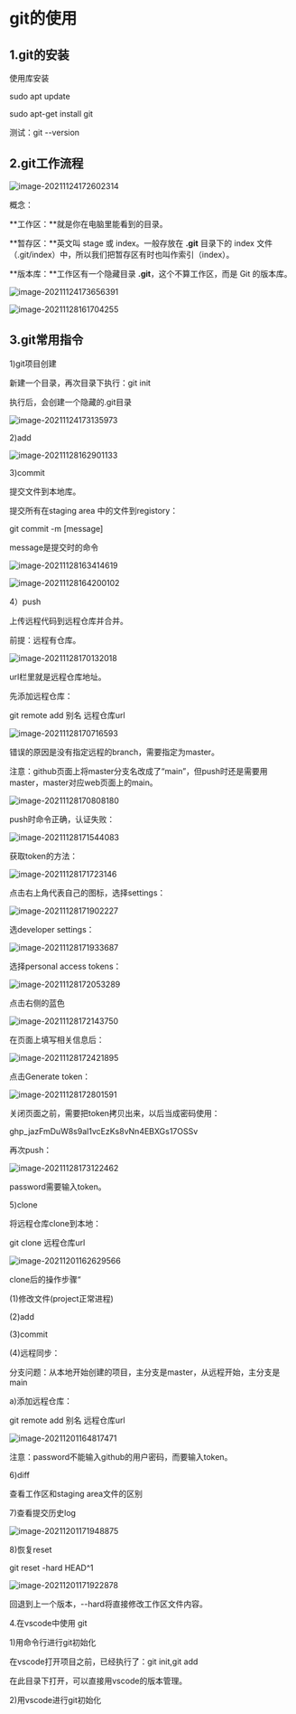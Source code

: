 # git的使用

## 1.git的安装

使用库安装

sudo apt update

sudo apt-get install git 

测试：git --version

## 2.git工作流程

![image-20211124172602314](image-20211124172602314.png)

概念：

**工作区：**就是你在电脑里能看到的目录。

**暂存区：**英文叫 stage 或 index。一般存放在 **.git** 目录下的 index 文件（.git/index）中，所以我们把暂存区有时也叫作索引（index）。

**版本库：**工作区有一个隐藏目录 **.git**，这个不算工作区，而是 Git 的版本库。

![image-20211124173656391](image-20211124173656391.png)

![image-20211128161704255](image-20211128161704255.png)

## 3.git常用指令

1)git项目创建

新建一个目录，再次目录下执行：git init

执行后，会创建一个隐藏的.git目录

![image-20211124173135973](image-20211124173135973.png)

  2)add

![image-20211128162901133](image-20211128162901133.png)

3)commit

提交文件到本地库。

提交所有在staging area 中的文件到registory：

git commit -m [message]

message是提交时的命令

![image-20211128163414619](image-20211128163414619.png)

![image-20211128164200102](image-20211128164200102.png)

4）push

上传远程代码到远程仓库并合并。

前提：远程有仓库。

![image-20211128170132018](image-20211128170132018.png)

url栏里就是远程仓库地址。

先添加远程仓库：

git remote add 别名 远程仓库url

![image-20211128170716593](image-20211128170716593.png)

错误的原因是没有指定远程的branch，需要指定为master。

注意：github页面上将master分支名改成了“main”，但push时还是需要用master，master对应web页面上的main。

![image-20211128170808180](image-20211128170808180.png)

push时命令正确，认证失败：

![image-20211128171544083](image-20211128171544083.png)

获取token的方法：

![image-20211128171723146](image-20211128171723146.png)

点击右上角代表自己的图标，选择settings：

![image-20211128171902227](image-20211128171902227.png)

选developer settings：

![image-20211128171933687](image-20211128171933687.png)

选择personal access tokens：

![image-20211128172053289](image-20211128172053289.png)

点击右侧的蓝色

![image-20211128172143750](image-20211128172143750.png)

在页面上填写相关信息后：

![image-20211128172421895](image-20211128172421895.png)

点击Generate token：

![image-20211128172801591](image-20211128172801591.png)

关闭页面之前，需要把token拷贝出来，以后当成密码使用：

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

再次push：

![image-20211128173122462](image-20211128173122462.png)

password需要输入token。

5)clone

将远程仓库clone到本地：

git clone 远程仓库url

![image-20211201162629566](image-20211201162629566.png)

clone后的操作步骤“

(1)修改文件(project正常进程)

(2)add

(3)commit

(4)远程同步：

分支问题：从本地开始创建的项目，主分支是master，从远程开始，主分支是main

a)添加远程仓库：

git remote add 别名 远程仓库url

![image-20211201164817471](image-20211201164817471.png)

注意：password不能输入github的用户密码，而要输入token。

6)diff

查看工作区和staging area文件的区别

7)查看提交历史log

![image-20211201171948875](image-20211201171948875.png)

8)恢复reset

git reset -hard HEAD^1

![image-20211201171922878](image-20211201171922878.png)

回退到上一个版本，--hard将直接修改工作区文件内容。

4.在vscode中使用 git

1)用命令行进行git初始化

在vscode打开项目之前，已经执行了：git init,git add

在此目录下打开，可以直接用vscode的版本管理。

2)用vscode进行git初始化















